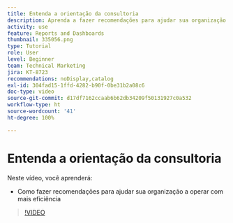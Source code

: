 ```yaml
---
title: Entenda a orientação da consultoria
description: Aprenda a fazer recomendações para ajudar sua organização a operar com mais eficiência usando a [!UICONTROL Analítica aprimorada] no Workfront.
activity: use
feature: Reports and Dashboards
thumbnail: 335056.png
type: Tutorial
role: User
level: Beginner
team: Technical Marketing
jira: KT-8723
recommendations: noDisplay,catalog
exl-id: 304fad15-1ffd-4282-b90f-0be31b2a08c6
doc-type: video
source-git-commit: d17df7162ccaab6b62db34209f50131927c0a532
workflow-type: ht
source-wordcount: '41'
ht-degree: 100%

---
```


# Entenda a orientação da consultoria

Neste vídeo, você aprenderá:

* Como fazer recomendações para ajudar sua organização a operar com mais eficiência

>[!VIDEO](https://video.tv.adobe.com/v/3438834/?quality=12&learn=on&enablevpops&captions=por_br)

